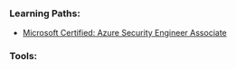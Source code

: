### Learning Paths:
- [Microsoft Certified: Azure Security Engineer Associate](https://docs.microsoft.com/en-us/learn/certifications/azure-security-engineer#two-ways-to-prepare)

### Tools:
